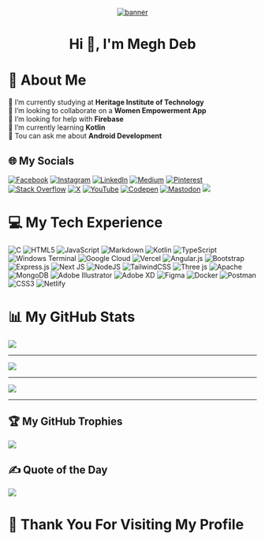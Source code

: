 <p align="center"> <a href="https://linktr.ee/meghdeb" target="_blank"> <img src="https://github.com/Megh2005/Basic-Weather-Website/assets/147889330/8ceb92f4-1bf0-467b-9d75-21d00c07c17b" alt="banner"/> </a>
<h1 align="center">Hi 👋, I'm Megh Deb</h1>

# 💫 About Me
🔭 I’m currently studying at **Heritage Institute of Technology**<br>👯 I’m looking to collaborate on a **Women Empowerment App**<br>🤝 I’m looking for help with **Firebase**<br>🌱 I’m currently learning **Kotlin**<br>💬 Tou can ask me about **Android Development**<br>


## 🌐 My Socials
[![Facebook](https://img.shields.io/badge/Facebook-%231877F2.svg?logo=Facebook&logoColor=white)](https://facebook.com/iammeghdeb) [![Instagram](https://img.shields.io/badge/Instagram-%23E4405F.svg?logo=Instagram&logoColor=white)](https://instagram.com/iammeghdeb) [![LinkedIn](https://img.shields.io/badge/LinkedIn-%230077B5.svg?logo=linkedin&logoColor=white)](https://linkedin.com/in/megh-deb-20637a2a1/) [![Medium](https://img.shields.io/badge/Medium-12100E?logo=medium&logoColor=white)](https://medium.com/@meghdeb) [![Pinterest](https://img.shields.io/badge/Pinterest-%23E60023.svg?logo=Pinterest&logoColor=white)](https://pinterest.com/thisismeghdeb) [![Stack Overflow](https://img.shields.io/badge/-Stackoverflow-FE7A16?logo=stack-overflow&logoColor=white)](https://stackoverflow.com/users/23300734) [![X](https://img.shields.io/badge/X-black.svg?logo=X&logoColor=white)](https://x.com/ThisIsMeghDeb) [![YouTube](https://img.shields.io/badge/YouTube-%23FF0000.svg?logo=YouTube&logoColor=white)](https://youtube.com/@digital_sea_05) [![Codepen](https://img.shields.io/badge/Codepen-000000?style=for-the-badge&logo=codepen&logoColor=white)](https://codepen.io/Megh-Deb) [![Mastodon](https://img.shields.io/badge/-MASTODON-%232B90D9?style=for-the-badge&logo=mastodon&logoColor=white)](https://mastodon.social/@cloudsay) 
![](https://komarev.com/ghpvc/?username=Megh2005&style=for-the-badge&base=2300&color=ce5e50)

# 💻 My Tech Experience
![C](https://img.shields.io/badge/c-%2300599C.svg?style=for-the-badge&logo=c&logoColor=white) ![HTML5](https://img.shields.io/badge/html5-%23E34F26.svg?style=for-the-badge&logo=html5&logoColor=white) ![JavaScript](https://img.shields.io/badge/javascript-%23323330.svg?style=for-the-badge&logo=javascript&logoColor=%23F7DF1E) ![Markdown](https://img.shields.io/badge/markdown-%23000000.svg?style=for-the-badge&logo=markdown&logoColor=white) ![Kotlin](https://img.shields.io/badge/kotlin-%237F52FF.svg?style=for-the-badge&logo=kotlin&logoColor=white) ![TypeScript](https://img.shields.io/badge/typescript-%23007ACC.svg?style=for-the-badge&logo=typescript&logoColor=white) ![Windows Terminal](https://img.shields.io/badge/Windows%20Terminal-%234D4D4D.svg?style=for-the-badge&logo=windows-terminal&logoColor=white) ![Google Cloud](https://img.shields.io/badge/GoogleCloud-%234285F4.svg?style=for-the-badge&logo=google-cloud&logoColor=white) ![Vercel](https://img.shields.io/badge/vercel-%23000000.svg?style=for-the-badge&logo=vercel&logoColor=white) ![Angular.js](https://img.shields.io/badge/angular.js-%23E23237.svg?style=for-the-badge&logo=angularjs&logoColor=white) ![Bootstrap](https://img.shields.io/badge/bootstrap-%238511FA.svg?style=for-the-badge&logo=bootstrap&logoColor=white) ![Express.js](https://img.shields.io/badge/express.js-%23404d59.svg?style=for-the-badge&logo=express&logoColor=%2361DAFB) ![Next JS](https://img.shields.io/badge/Next-black?style=for-the-badge&logo=next.js&logoColor=white) ![NodeJS](https://img.shields.io/badge/node.js-6DA55F?style=for-the-badge&logo=node.js&logoColor=white) ![TailwindCSS](https://img.shields.io/badge/tailwindcss-%2338B2AC.svg?style=for-the-badge&logo=tailwind-css&logoColor=white) ![Three js](https://img.shields.io/badge/threejs-black?style=for-the-badge&logo=three.js&logoColor=white) ![Apache](https://img.shields.io/badge/apache-%23D42029.svg?style=for-the-badge&logo=apache&logoColor=white) ![MongoDB](https://img.shields.io/badge/MongoDB-%234ea94b.svg?style=for-the-badge&logo=mongodb&logoColor=white) ![Adobe Illustrator](https://img.shields.io/badge/adobe%20illustrator-%23FF9A00.svg?style=for-the-badge&logo=adobe%20illustrator&logoColor=white) ![Adobe XD](https://img.shields.io/badge/Adobe%20XD-470137?style=for-the-badge&logo=Adobe%20XD&logoColor=#FF61F6) ![Figma](https://img.shields.io/badge/figma-%23F24E1E.svg?style=for-the-badge&logo=figma&logoColor=white) ![Docker](https://img.shields.io/badge/docker-%230db7ed.svg?style=for-the-badge&logo=docker&logoColor=white) ![Postman](https://img.shields.io/badge/Postman-FF6C37?style=for-the-badge&logo=postman&logoColor=white) ![CSS3](https://img.shields.io/badge/css3-%231572B6.svg?style=for-the-badge&logo=css3&logoColor=white) ![Netlify](https://img.shields.io/badge/netlify-%23000000.svg?style=for-the-badge&logo=netlify&logoColor=#00C7B7)
# 📊 My GitHub Stats
![](https://github-readme-stats.vercel.app/api?username=Megh2005&show_icons=true&theme=radical)<hr/>
![](https://stats.quine.sh/MeghDeb/topics-over-time?theme=dark)<hr/>
![](https://stats.quine.sh/MeghDeb/languages-over-time?theme=dark)<hr/>


## 🏆 My GitHub Trophies
![](https://github-profile-trophy.vercel.app/?username=Megh2005&theme=radical&no-frame=false&no-bg=true&margin-w=4)

## ✍️ Quote of the Day
![](https://quotes-github-readme.vercel.app/api?type=horizontal&theme=tokyonight)

# 🤗 Thank You For Visiting My Profile

